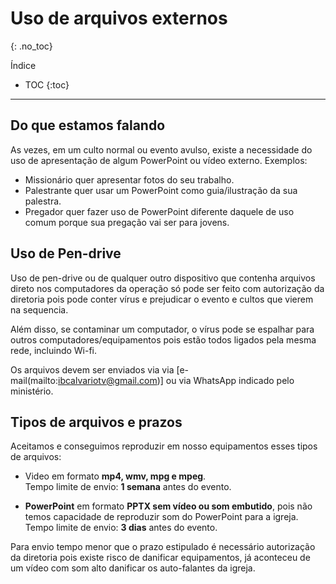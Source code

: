# Uso de arquivos externos
{: .no_toc}

Índice
* TOC
{:toc}
---

## Do que estamos falando
As vezes, em um culto normal ou evento avulso, existe a necessidade do uso de apresentação de algum PowerPoint ou vídeo externo.
Exemplos:
- Missionário quer apresentar fotos do seu trabalho.
- Palestrante quer usar um PowerPoint como guia/ilustração da sua palestra.
- Pregador quer fazer uso de PowerPoint diferente daquele de uso comum porque sua pregação vai ser para jovens.

## Uso de Pen-drive
Uso de pen-drive ou de qualquer outro dispositivo que contenha arquivos direto nos computadores da operação só pode ser feito com autorização da diretoria pois pode conter vírus e prejudicar o evento e cultos que vierem na sequencia.

Além disso, se contaminar um computador, o vírus pode se espalhar para outros computadores/equipamentos pois estão todos ligados pela mesma rede, incluindo Wi-fi.

Os arquivos devem ser enviados via via [e-mail(mailto:ibcalvariotv@gmail.com)] ou via WhatsApp indicado pelo ministério.

## Tipos de arquivos e prazos
Aceitamos e conseguimos reproduzir em nosso equipamentos esses tipos de arquivos:

- Video em formato **mp4, wmv, mpg e mpeg**.\
Tempo limite de envio: **1 semana** antes do evento.

- **PowerPoint** em formato **PPTX sem vídeo ou som embutido**, pois não temos capacidade de reproduzir som do PowerPoint para a igreja.\
Tempo limite de envio: **3 dias** antes do evento.

Para envio tempo menor que o prazo estipulado é necessário autorização da diretoria pois existe risco de danificar equipamentos, já aconteceu de um vídeo com som alto danificar os auto-falantes da igreja.